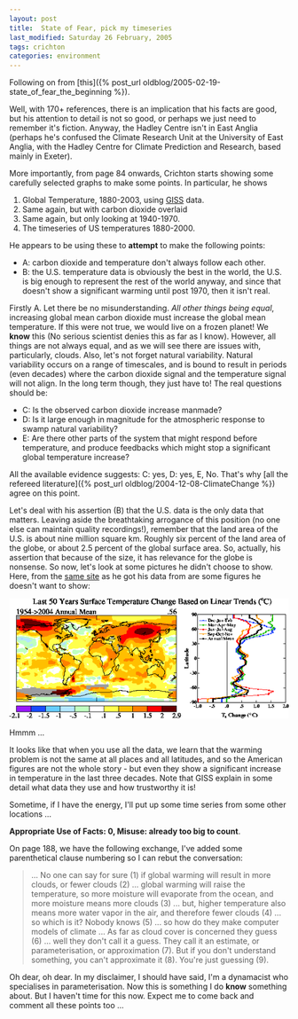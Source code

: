 ```yaml
---
layout: post
title:  State of Fear, pick my timeseries 
last_modified: Saturday 26 February, 2005
tags: crichton
categories: environment
---
```


Following on from [this]({% post_url oldblog/2005-02-19-state_of_fear_the_beginning %}).

Well, with 170+ references, there is an implication that his facts are good, but his attention to detail is not so good, or perhaps we just need to remember it's fiction. Anyway, the Hadley Centre isn't in East Anglia (perhaps he's confused the Climate Research Unit at the University of East Anglia, with the Hadley Centre for Climate Prediction and Research, based mainly in Exeter). 

More importantly, from page 84 onwards, Crichton starts showing some carefully selected graphs to make some points. In particular, he shows
1. Global Temperature, 1880-2003, using [GISS](http://giss.noaa.gov) data. 
1. Same again, but with carbon dioxide overlaid 
1. Same again, but only looking at 1940-1970.
1. The timeseries of US temperatures 1880-2000.

He appears to be using these to **attempt** to make the following points:
* A: carbon dioxide and temperature don't always follow each other.
* B: the U.S. temperature data is obviously the best in the world, the U.S. is big enough to represent the rest of the world anyway, and since that doesn't show a significant warming until post 1970, then it isn't real.

Firstly A. Let there be no misunderstanding. *All other things being equal*, increasing global mean carbon dioxide must increase the global mean temperature. If this were not true, we would live on a frozen planet! We **know** this (No serious scientist denies this as far as I know). However, all things are not always equal, and as we will see there are issues with, particularly, clouds. Also, let's not forget natural variability. Natural variability occurs on a range of timescales, and is bound to result in periods (even decades) where the carbon dioxide signal and the temperature signal will not align. In the long term though, they just have to!
The real questions should be:
* C: Is the observed carbon dioxide increase manmade?
* D: Is it large enough in magnitude for the atmospheric response to swamp natural variability?
* E: Are there other parts of the system that might respond before temperature, and produce feedbacks which might stop a significant global temperature increase?

All the available evidence suggests: C: yes, D: yes, E, No. That's why [all the refereed literature]({% post_url oldblog/2004-12-08-ClimateChange %}) agree on this point.

Let's deal with his assertion (B) that the U.S. data is the only data that matters. Leaving aside the breathtaking arrogance of this position (no one else can maintain quality recordings!), remember that the land area of the U.S. is about nine million square km. Roughly six percent of the land area of the globe, or about 2.5 percent of the global surface area. So, actually, his assertion that because of the size, it has relevance for the globe is nonsense. So now, let's look at some pictures he didn't choose to show. Here, from the [same site](http://www.giss.nasa.gov/data/) as he got his data from are some figures he doesn't want to show:

![Image: IMAGE: static/2005/02/26/ann+zone.gif ](/assets/images/2005-02-26-ann_zone.gif)

Hmmm ...

It looks like that when you use all the data, we learn  that the warming problem is not the same at all places and all latitudes, and so the American figures are not the whole story - but even they show a significant increase in temperature in the last three decades. Note that GISS explain in some detail what data they use and how trustworthy it is!

Sometime, if I have the energy, I'll put up some time series from some other locations ...

**Appropriate Use of Facts: 0, Misuse: already too big to count**.

On page 188, we have the following exchange, I've added some parenthetical clause numbering so I can rebut the conversation:
<blockquote>... No one can say for sure (1) if global warming will result in more clouds, or fewer clouds (2) ... global warming will raise the temperature, so more moisture will evaporate from the ocean, and more moisture means more clouds (3) ... but, higher temperature also means more water vapor in the air, and therefore fewer clouds (4) ... so which is it? Nobody knows (5) ... so how do they make computer models of climate ... As far as cloud cover is concerned they guess (6) ... well they don't call it a guess. They call it an estimate, or parameterisation, or approximation (7). But if you don't understand something, you can't approximate it (8). You're just guessing (9).
</blockquote>

Oh dear, oh dear. In my disclaimer, I should have said, I'm a dynamacist who specialises in parameterisation. Now this is something I do **know** something about. But I haven't time for this now. Expect me to come back and
comment all these points too ...

